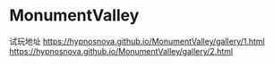 # MonumentValley
试玩地址
https://hypnosnova.github.io/MonumentValley/gallery/1.html
https://hypnosnova.github.io/MonumentValley/gallery/2.html
